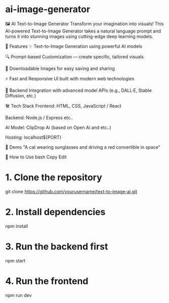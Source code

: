 # ai-image-generator 
🖼️ AI Text-to-Image Generator
Transform your imagination into visuals! This AI-powered Text-to-Image Generator takes a natural language prompt and turns it into stunning images using cutting-edge deep learning models.

🚀 Features
✨ Text-to-Image Generation using powerful AI models

🔍 Prompt-based Customization — create specific, tailored visuals

💾 Downloadable Images for easy saving and sharing

⚡ Fast and Responsive UI built with modern web technologies

🧠 Backend Integration with advanced model APIs (e.g., DALL·E, Stable Diffusion, etc.)

🛠️ Tech Stack
Frontend: HTML, CSS, JavaScript / React

Backend: Node.js / Express etc..

AI Model: ClipDrop Ai (based on Open Ai and etc..)

Hosting: localhost${PORT}

📸 Demo
"A cat wearing sunglasses and driving a red convertible in space"

📂 How to Use
bash
Copy
Edit
# 1. Clone the repository
git clone https://github.com/yourusername/text-to-image-ai.git

# 2. Install dependencies
npm install

# 3. Run the backend first
npm start

# 4. Run the frontend 
npm run dev
